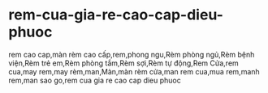 rem-cua-gia-re-cao-cap-dieu-phuoc
=================================

rem cao cap,màn rèm cao cấp,rem,phong ngu,Rèm phòng ngủ,Rèm bệnh viện,Rèm trẻ em,Rèm phòng tắm,Rèm sợi,Rèm tự động,Rem Cửa,rem cua,may rem,may rèm,man,Màn,màn rèm cửa,man rem cua,mua rem,manh rem,man sao go,rem cua gia re cao cap dieu phuoc
